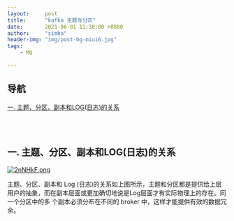 ```yaml
---
layout:     post
title:      "kafka 主题与分区"
date:       2021-06-01 11:30:00 +0800
author:     "simba"
header-img: "img/post-bg-miui6.jpg"
tags:
    - MQ

---
```





## 导航
[一. 主题、分区、副本和LOG(日志)的关系](#jump1)
<br>












<br><br>
## <span id="jump1">一. 主题、分区、副本和LOG(日志)的关系</span>

[![2nNHkF.png](https://z3.ax1x.com/2021/06/01/2nNHkF.png)](https://imgtu.com/i/2nNHkF)

主题、分区、副本和 Log (日志)的关系如上图所示，主题和分区都是提供给上层用户的抽象，而在副本层面或更加确切地说是Log层面才有实际物理上的存在。同一个分区中的多 个副本必须分布在不同的 broker 中，这样才能提供有效的数据冗余。